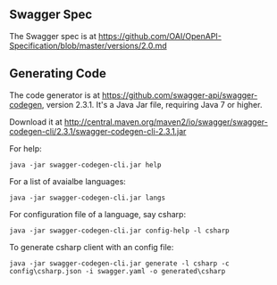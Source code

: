 ## Swagger Spec

The Swagger spec is at https://github.com/OAI/OpenAPI-Specification/blob/master/versions/2.0.md

## Generating Code
The code generator is at https://github.com/swagger-api/swagger-codegen, version 2.3.1. It's a Java Jar file, requiring Java 7 or higher.

Download it at http://central.maven.org/maven2/io/swagger/swagger-codegen-cli/2.3.1/swagger-codegen-cli-2.3.1.jar

For help:

```
java -jar swagger-codegen-cli.jar help
```

For a list of avaialbe languages:

```
java -jar swagger-codegen-cli.jar langs
```

For configuration file of a language, say csharp:

```
java -jar swagger-codegen-cli.jar config-help -l csharp
```

To generate csharp client with an config file:

```
java -jar swagger-codegen-cli.jar generate -l csharp -c config\csharp.json -i swagger.yaml -o generated\csharp
```
